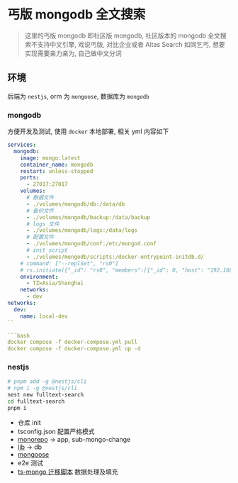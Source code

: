 # 丐版 mongodb 全文搜索

> 这里的丐版 mongodb 即社区版 mongodb, 社区版本的 mongodb 全文搜索不支持中文引擎, 戏说丐版, 对比企业或者 Altas Search 如同乞丐, 想要实现需要亲力亲为, 自己做中文分词

## 环境

后端为 `nestjs`, orm 为 `mongoose`, 数据库为 `mongodb`

### mongodb

方便开发及测试, 使用 `docker` 本地部署, 相关 yml 内容如下

```yml
services:
  mongodb:
    image: mongo:latest
    container_name: mongodb
    restart: unless-stopped
    ports:
      - 27017:27017
    volumes:
      # 数据文件
      - ./volumes/mongodb/db:/data/db
      # 备份文件
      - ./volumes/mongodb/backup:/data/backup
      # logs 文件
      - ./volumes/mongodb/logs:/data/logs
      # 配置文件
      - ./volumes/mongodb/conf:/etc/mongod.conf
      # init script
      - ./volumes/mongodb/scripts:/docker-entrypoint-initdb.d/
    # command: ["--replSet", "rs0"]
    # rs.initiate({"_id": "rs0", "members":[{"_id": 0, "host": "192.168.10.121:27017"}]});
    environment:
      - TZ=Asia/Shanghai
    networks:
      - dev
networks:
  dev:
    name: local-dev
``

```bash
docker compose -f docker-compose.yml pull
docker compose -f docker-compose.yml up -d
```

### nestjs

```bash
# pnpm add -g @nestjs/cli
# npm i -g @nestjs/cli
nest new fulltext-search
cd fulltext-search
pnpm i
```

- 仓库 init
- tsconfig.json 配置严格模式
- [monorepo](https://docs.nestjs.com/cli/monorepo) -> app, sub-mongo-change
- [lib](https://docs.nestjs.com/cli/libraries) -> db
- [mongoose](https://docs.nestjs.com/recipes/mongodb#getting-started)
- e2e 测试
- [ts-mongo 迁移脚本](ts-migrate-mongoose) 数据处理及填充
